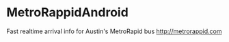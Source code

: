 MetroRappidAndroid
==================

Fast realtime arrival info for Austin's MetroRapid bus  http://metrorappid.com

